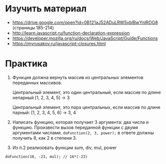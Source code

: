 # Изучить материал
+ https://drive.google.com/open?id=0B121aJ52ADuLRW5vblBwYnlROG8 (страницы 185-214)
+ http://learn.javascript.ru/function-declaration-expression
+ https://developer.mozilla.org/ru/docs/Web/JavaScript/Guide/Functions
+ https://myrusakov.ru/javascript-closures.html


# Практика

1) Функция должна вернуть массив из центральных элементов переданных массивов.

    Центральный элемент, это один центральный, если массив по длине непарный [1, 2, 3, 4, 5] -> 3

    Центральный элемент, это пара центральных, если массив по длине парный: [1, 2, 3, 4, 5, 6] -> 3, 4

2) Написать функцию, которая получает 3 аргумента: два числа и функцию. Произвести вызов переданной функции с двумя аргументами числами.
`doFunction(2, 3, power);` в ответе должны получить 8, как 2 в степени 3.

3) Из п.2 реализовать функции sum, div, mul, power

`doFunction(16, -23, mul); // 16*(-23)`